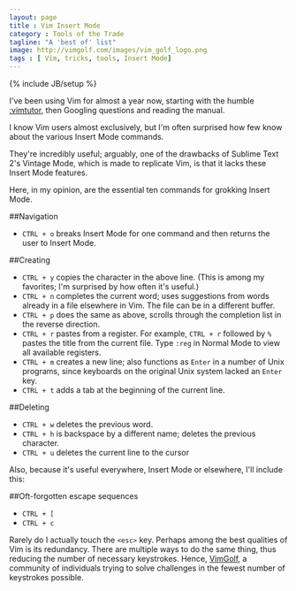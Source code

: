 ```yaml
---
layout: page
title : Vim Insert Mode
category : Tools of the Trade
tagline: "A 'best of' list"
image: http://vimgolf.com/images/vim_golf_logo.png
tags : [ Vim, tricks, tools, Insert Mode]
---
```

{% include JB/setup %}

I've been using Vim for almost a year now, starting with the humble [:vimtutor](http://linuxcommand.org/man_pages/vimtutor1.html), then Googling questions and reading the manual.

I know Vim users almost exclusively, but I'm often surprised how few know about the various Insert Mode commands. 

They're incredibly useful; arguably, one of the drawbacks of Sublime Text 2's Vintage Mode, which is made to replicate Vim, is that it lacks these Insert Mode features. 

Here, in my opinion, are the essential ten commands for grokking Insert Mode.

##Navigation
- `CTRL + o`   breaks Insert Mode for one command and then returns the user to Insert Mode.

##Creating
- `CTRL + y`   copies the character in the above line. (This is among my favorites; I'm surprised by how often it's useful.)
- `CTRL + n`   completes the current word; uses suggestions from words  already in a file elsewhere in Vim. The file can be in a different buffer. 
- `CTRL + p`   does the same as above, scrolls through the completion list in the reverse direction.
- `CTRL + r`   pastes from a register. For example, `CTRL + r` followed by `%` pastes the title from the current file. Type `:reg` in Normal Mode to view all available registers.
- `CTRL + m`   creates a new line; also functions as `Enter` in a number of Unix programs, since keyboards on the original Unix system lacked an `Enter` key.
- `CTRL + t`   adds a tab at the beginning of the current line.

##Deleting
- `CTRL + w`   deletes the previous word.
- `CTRL + h`   is backspace by a different name; deletes the previous character.
- `CTRL + u`   deletes the current line to the cursor


Also, because it's useful everywhere, Insert Mode or elsewhere, I'll include this:


##Oft-forgotten escape sequences
- `CTRL + [`
- `CTRL + c`


Rarely do I actually touch the `<esc>` key. Perhaps among the best qualities of Vim is its redundancy. There are multiple ways to do the same thing, thus reducing the number of necessary keystrokes.
Hence, [VimGolf](http://vimgolf.com/), a community of individuals trying to solve challenges in the fewest number of keystrokes possible. 

